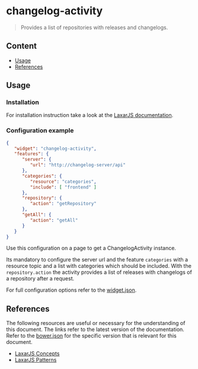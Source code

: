 # changelog-activity

> Provides a list of repositories with releases and changelogs.


## Content
* [Usage](#usage)
* [References](#references)


## Usage

### Installation

For installation instruction take a look at the [LaxarJS documentation](https://github.com/LaxarJS/laxar/blob/master/docs/manuals/installing_widgets.md).


### Configuration example

```json
{
   "widget": "changelog-activity",
   "features": {
      "server": {
         "url": "http://changelog-server/api"
      },
      "categories": {
         "resource": "categories",
         "include": [ "frontend" ]
      },
      "repository": {
         "action": "getRepository"
      },
      "getAll": {
         "action": "getAll"
      }
   }
}
```
Use this configuration on a page to get a ChangelogActivity instance.

Its mandatory to configure the server url and the feature `categories` with a resource topic and a list with categories which should be included.
With the `repository.action` the activity provides a list of releases with changelogs of a repository after a request.

For full configuration options refer to the [widget.json](widget.json).


## References

The following resources are useful or necessary for the understanding of this document.
The links refer to the latest version of the documentation.
Refer to the [bower.json](./bower.json) for the specific version that is relevant for this document.

* [LaxarJS Concepts]
* [LaxarJS Patterns]

[LaxarJS Concepts]: https://github.com/LaxarJS/laxar/blob/master/docs/concepts.md "LaxarJS Concepts"
[LaxarJS Patterns]: https://github.com/LaxarJS/laxar-patterns/blob/master/docs/index.md "LaxarJS Patterns"
